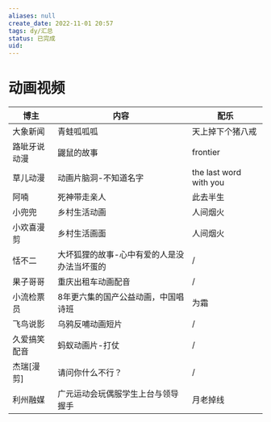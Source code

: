 ```yaml
---
aliases: null
create_date: 2022-11-01 20:57
tags: dy/汇总
status: 已完成 
uid: 
---
```


# 动画视频

| 博主 | 内容 | 配乐 |
| --- | --- | --- |
| 大象新闻 | 青蛙呱呱呱 | 天上掉下个猪八戒 |
| 路呲牙说动漫 | 鼹鼠的故事 | frontier |
| 草儿动漫 | 动画片脑洞-不知道名字 | the last word with you |
| 阿喃 | 死神带走亲人 | 此去半生  |
| 小兜兜 | 乡村生活动画 | 人间烟火 |
| 小欢喜漫剪 | 乡村生活画面 | 人间烟火 |
| 恬不二 | 大坏狐狸的故事-心中有爱的人是没办法当坏蛋的 | / |
| 果子哥哥 | 重庆出租车动画配音 | / |
| 小流检票员 | 8年更六集的国产公益动画，中国唱诗班 | 为霜 |
| 飞鸟说影 | 乌鸦反哺动画短片 | / |
| 久爱搞笑配音 | 蚂蚁动画片-打仗 | / |
| 杰瑞[漫剪] | 请问你什么不行？ | / |
| 利州融媒 | 广元运动会玩偶服学生上台与领导握手 | 月老掉线 |